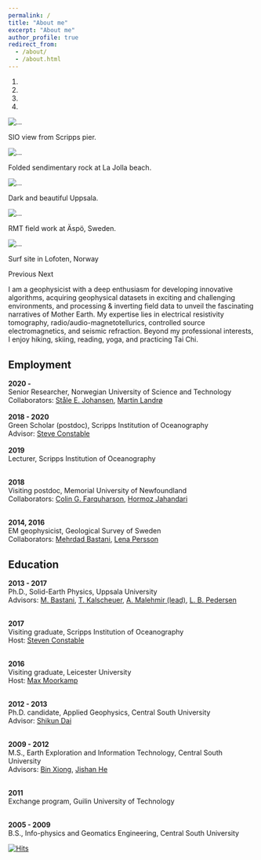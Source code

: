 ```yaml
---
permalink: /
title: "About me"
excerpt: "About me"
author_profile: true
redirect_from: 
  - /about/
  - /about.html
---
```



<div id="carouselExampleCaptions" class="carousel slide" data-ride="carousel"
  style="margin-top: 10px; margin-bottom: 10px;">
  <ol class="carousel-indicators">
    <li data-target="#carouselExampleCaptions" data-slide-to="0" class="active"></li>
    <li data-target="#carouselExampleCaptions" data-slide-to="1"></li>
    <li data-target="#carouselExampleCaptions" data-slide-to="2"></li>
    <li data-target="#carouselExampleCaptions" data-slide-to="3"></li>
  </ol>
  <div class="carousel-inner">
    <div class="carousel-item active">
      <img src="http://shunguowang.github.io/images/SIO.jpeg" class="d-block w-100" alt="...">
      <div class="carousel-caption d-none d-md-block">
        <p>SIO view from Scripps pier.</p>
      </div>
    </div>
    <div class="carousel-item">
      <img src="http://shunguowang.github.io/images/Rock.jpeg" class="d-block w-100" alt="...">
      <div class="carousel-caption d-none d-md-block">
        <p>Folded sendimentary rock at La Jolla beach.</p>
      </div>
    </div>
    <div class="carousel-item">
      <img src="http://shunguowang.github.io/images/Uppsala.jpeg" class="d-block w-100" alt="...">
      <div class="carousel-caption d-none d-md-block">
        <p>Dark and beautiful Uppsala.</p>
      </div>
    </div>
    <div class="carousel-item">
      <img src="http://shunguowang.github.io/images/RMT.jpeg" class="d-block w-100" alt="...">
      <div class="carousel-caption d-none d-md-block">
        <p>RMT field work at Äspö, Sweden.</p>
      </div>
    </div>
        <div class="carousel-item">
      <img src="http://shunguowang.github.io/images/Surf.jpeg" class="d-block w-100" alt="...">
      <div class="carousel-caption d-none d-md-block">
        <p>Surf site in Lofoten, Norway</p>
      </div>
    </div>
  </div>
  <a class="carousel-control-prev" data-target="#carouselExampleCaptions" role="button" data-slide="prev">
    <span class="carousel-control-prev-icon" aria-hidden="true"></span>
    <span class="sr-only">Previous</span>
  </a>
  <a class="carousel-control-next" data-target="#carouselExampleCaptions" role="button" data-slide="next">
    <span class="carousel-control-next-icon" aria-hidden="true"></span>
    <span class="sr-only">Next</span>
  </a>
</div>


I am a geophysicist with a deep enthusiasm for developing innovative algorithms, acquiring geophysical datasets in exciting and challenging environments, and processing & inverting field data to unveil the fascinating narratives of Mother Earth. My expertise lies in electrical resistivity tomography, radio/audio-magnetotellurics, controlled source electromagnetics, and seismic refraction. Beyond my professional interests, I enjoy hiking, skiing, reading, yoga, and practicing Tai Chi.

<br> <b> <span style="font-size:150%"> Employment </span> </b> <br> 
<br> <b>2020 - </b> 
<br> Senior Researcher, Norwegian University of Science and Technology
<br> Collaborators: [Ståle E. Johansen](https://www.ntnu.no/ansatte/stale.johansen), [Martin Landrø](https://www.ntnu.no/ansatte/martin.landro)
<br class="line-space">
<br> <b>2018 - 2020</b> 
<br> Green Scholar (postdoc), Scripps Institution of Oceanography
<br> Advisor: [Steve Constable](https://marineemlab.ucsd.edu/steve/)
<br style="line-height: 1;">
<br> <b>2019</b> 
<br> Lecturer, Scripps Institution of Oceanography

<br> <b>2018</b> 
<br> Visiting postdoc, Memorial University of Newfoundland
<br> Collaborators: [Colin G. Farquharson](https://www.esd.mun.ca/~farq/), [Hormoz Jahandari](https://www.mun.ca/math/people/ppl-postdoc/hormoz.php)

<br> <b>2014, 2016</b> 
<br> EM geophysicist, Geological Survey of Sweden
<br> Collaborators: [Mehrdad Bastani](https://www.researchgate.net/profile/Mehrdad_Bastani), [Lena Persson](https://www.researchgate.net/profile/Lena_Persson2)

<br> <b> <span style="font-size:150%"> Education </span> </b> <br>
<br> <b>2013 - 2017</b> 
<br> Ph.D., Solid-Earth Physics, Uppsala University
<br> Advisors: [M. Bastani](https://www.researchgate.net/profile/Mehrdad_Bastani), [T. Kalscheuer](https://katalog.uu.se/profile/?id=N4-593), [A. Malehmir (lead)](https://katalog.uu.se/profile/?id=N3-1060), [L. B. Pedersen](https://www.researchgate.net/profile/Laust_Pedersen)

<br> <b>2017</b> 
<br> Visiting graduate, Scripps Institution of Oceanography
<br> Host: [Steven Constable](https://marineemlab.ucsd.edu/steve/)

<br> <b>2016</b> 
<br> Visiting graduate, Leicester University
<br> Host: [Max Moorkamp](https://www.geophysik.uni-muenchen.de/Members/moorkamp)

<br> <b>2012 - 2013</b> 
<br> Ph.D. candidate, Applied Geophysics, Central South University
<br> Advisor: [Shikun Dai](https://www.researchgate.net/scientific-contributions/2107347787_Shikun_Dai)

<br> <b>2009 - 2012</b> 
<br> M.S., Earth Exploration and Information Technology, Central South University
<br> Advisors: [Bin Xiong](https://www.researchgate.net/scientific-contributions/2078601980_Bin_Xiong), [Jishan He](http://en.csu.edu.cn/info/1010/1429.htm)

<br> <b>2011</b> 
<br> Exchange program, Guilin University of Technology

<br> <b>2005 - 2009</b> 
<br> B.S., Info-physics and Geomatics Engineering, Central South University

<title>Online Visitors Counter</title>
<script src='http://shunguowang.github.io/online-visitors-counter-master/ovc/counter.js'></script>

[![Hits](https://hits.seeyoufarm.com/api/count/incr/badge.svg?url=https%3A%2F%2Fshunguowang.github.io&count_bg=%2379C83D&title_bg=%23555555&icon=&icon_color=%23E7E7E7&title=hits&edge_flat=false)](https://hits.seeyoufarm.com)
